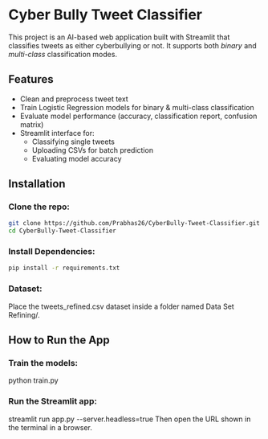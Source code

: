 # Cyber Bully Tweet Classifier

This project is an AI-based web application built with Streamlit that classifies tweets as either cyberbullying or not. It supports both *binary* and *multi-class* classification modes.

## Features

- Clean and preprocess tweet text
- Train Logistic Regression models for binary & multi-class classification
- Evaluate model performance (accuracy, classification report, confusion matrix)
- Streamlit interface for:
  - Classifying single tweets
  - Uploading CSVs for batch prediction
  - Evaluating model accuracy

## Installation

### Clone the repo:
```bash
git clone https://github.com/Prabhas26/CyberBully-Tweet-Classifier.git
cd CyberBully-Tweet-Classifier
```

### Install Dependencies:
```bash
pip install -r requirements.txt
```

### Dataset:
Place the tweets_refined.csv dataset inside a folder named Data Set Refining/.

## How to Run the App

### Train the models:
python train.py

### Run the Streamlit app:
streamlit run app.py --server.headless=true
Then open the URL shown in the terminal in a browser.



